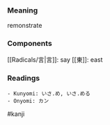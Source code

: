 ### Meaning

remonstrate

### Components

[[Radicals/言|言]]: say [[東]]: east

### Readings

```
- Kunyomi: いさ.め, いさ.める
- Onyomi: カン
```

#kanji